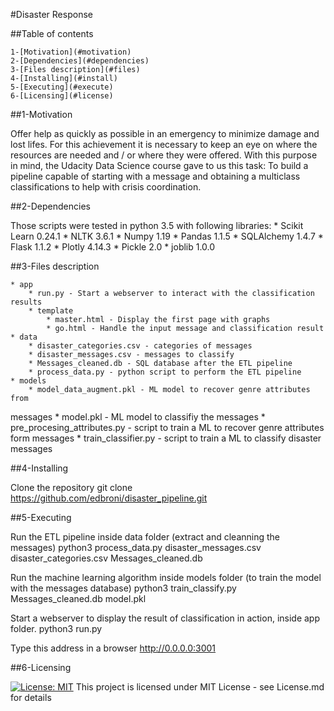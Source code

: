 #Disaster Response

##Table of contents

    1-[Motivation](#motivation)
    2-[Dependencies](#dependencies)
    3-[Files description](#files)
    4-[Installing](#install)
    5-[Executing](#execute)
    6-[Licensing](#license)

<a name="motivation"></a>
##1-Motivation

Offer help as quickly as possible in an emergency to minimize damage and
lost lifes. For this achievement it is necessary to keep an eye on where the 
resources are needed and / or where they were offered.
With this purpose in mind, the Udacity Data Science course gave to us this task:
 To build a pipeline capable of starting with a message and obtaining a 
multiclass classifications to help with crisis coordination.

<a name="dependencies"></a>
##2-Dependencies

Those scripts were tested in python 3.5 with following libraries:
    * Scikit Learn 0.24.1
    * NLTK 3.6.1
    * Numpy 1.19
    * Pandas 1.1.5
    * SQLAlchemy 1.4.7
    * Flask 1.1.2
    * Plotly 4.14.3
    * Pickle 2.0
    * joblib 1.0.0

<a name="files"></a>
##3-Files description

    * app
        * run.py - Start a webserver to interact with the classification results
        * template
            * master.html - Display the first page with graphs
            * go.html - Handle the input message and classification result
    * data
        * disaster_categories.csv - categories of messages
        * disaster_messages.csv - messages to classify
        * Messages_cleaned.db - SQL database after the ETL pipeline
        * process_data.py - python script to perform the ETL pipeline
    * models
        * model_data_augment.pkl - ML model to recover genre attributes from 
messages
        * model.pkl - ML model to classifiy the messages
        * pre_procesing_attributes.py - script to train a ML to recover genre 
attributes form messages
        * train_classifier.py - script to train a ML to classify disaster 
messages

<a name="install"></a>
##4-Installing

Clone the repository
   git clone https://github.com/edbroni/disaster_pipeline.git

<a name="execute"></a>
##5-Executing

Run the ETL pipeline inside data folder (extract and cleanning the messages)
   python3 process_data.py disaster_messages.csv disaster_categories.csv 
Messages_cleaned.db

Run the machine learning algorithm inside models folder (to train the model with
 the messages database)
   python3 train_classify.py Messages_cleaned.db model.pkl

Start a webserver to display the result of classification in action, inside app
folder.
   python3 run.py

Type this address in a browser http://0.0.0.0:3001

<a name="license"></a>
##6-Licensing

[![License: MIT](https://img.shields.io/badge/License-MIT-yellow.svg)](https://opensource.org/licenses/MIT)
This project is licensed under MIT License - see License.md for details